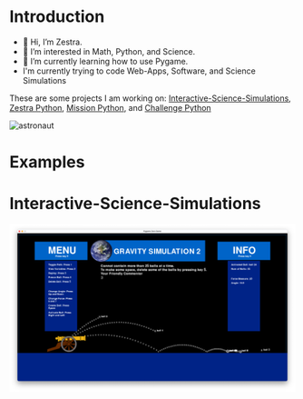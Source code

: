 # Introduction

- 👋 Hi, I’m Zestra.
- 👀 I’m interested in Math, Python, and Science.
- 🌱 I’m currently learning how to use Pygame.
- I'm currently trying to code Web-Apps, Software, and Science Simulations

<!---
zestra/zestra is a ✨ special ✨ repository because its `README.md` (this file) appears on your GitHub profile.
You can click the Preview link to take a look at your changes.
--->

These are some projects I am working on:
[Interactive-Science-Simulations](https://github.com/zestra/Interactive-Science-Simulations),
[Zestra Python](https://github.com/zestra/Zestra_Python), 
[Mission Python](https://github.com/zestra/Mission_Python), 
and [Challenge Python](https://github.com/zestra/Challenge_Python/tree/main)

![astronaut](https://user-images.githubusercontent.com/104675837/167264278-9ab96faa-aa62-4a3d-b32e-8e1276d23514.png)

# Examples

# Interactive-Science-Simulations 
![](https://github.com/zestra/Interactive-Science-Simulations/blob/main/Gravity%202:%20the%20Cannon/images/6CCB31C9-B72F-41F5-A55E-9C2A1BB3550F.png)
